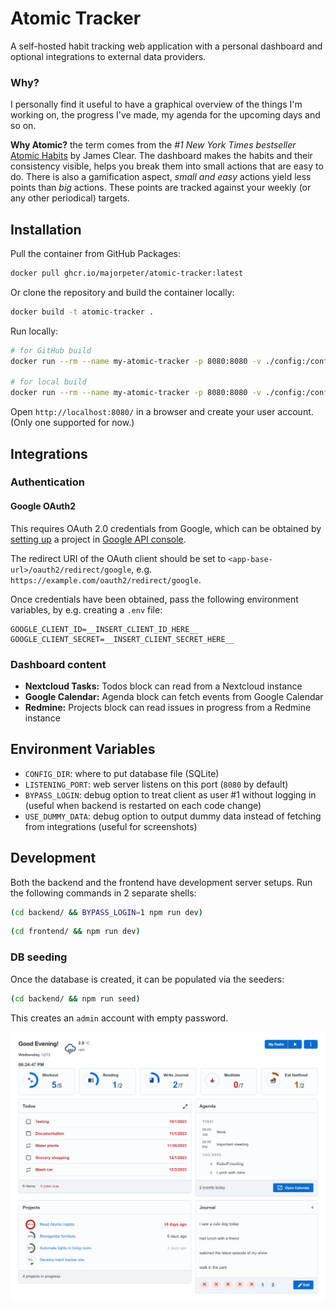 # Atomic Tracker

A self-hosted habit tracking web application with a personal dashboard and optional integrations to external data providers.

### Why?

I personally find it useful to have a graphical overview of the things I'm working on, the progress I've made, my agenda for the upcoming days and so on.

**Why Atomic?** the term comes from the _#1 New York Times bestseller_ [Atomic Habits](https://jamesclear.com/atomic-habits) by James Clear. The dashboard makes the habits and their consistency visible, helps you break them into small actions that are easy to do. There is also a gamification aspect, _small and easy_ actions yield less points than _big_ actions. These points are tracked against your weekly (or any other periodical) targets.

## Installation

Pull the container from GitHub Packages:

```sh
docker pull ghcr.io/majorpeter/atomic-tracker:latest
```

Or clone the repository and build the container locally:

```sh
docker build -t atomic-tracker .
```

Run locally:

```sh
# for GitHub build
docker run --rm --name my-atomic-tracker -p 8080:8080 -v ./config:/config ghcr.io/majorpeter/atomic-tracker:latest

# for local build
docker run --rm --name my-atomic-tracker -p 8080:8080 -v ./config:/config atomic-tracker:latest
```

Open `http://localhost:8080/` in a browser and create your user account. (Only one supported for now.)

## Integrations

### Authentication

#### Google OAuth2

This requires OAuth 2.0 credentials from Google, which can be obtained by [setting up](https://developers.google.com/identity/protocols/oauth2/openid-connect#appsetup) a project in [Google API console](https://console.developers.google.com/apis/).

The redirect URI of the OAuth client should be set to `<app-base-url>/oauth2/redirect/google`, e.g. `https://example.com/oauth2/redirect/google`.

Once credentials have been obtained, pass the following environment variables, by e.g. creating a `.env` file:

```
GOOGLE_CLIENT_ID=__INSERT_CLIENT_ID_HERE__
GOOGLE_CLIENT_SECRET=__INSERT_CLIENT_SECRET_HERE__
```

### Dashboard content

- **Nextcloud Tasks:** Todos block can read from a Nextcloud instance
- **Google Calendar:** Agenda block can fetch events from Google Calendar
- **Redmine:** Projects block can read issues in progress from a Redmine instance

## Environment Variables

- `CONFIG_DIR`: where to put database file (SQLite)
- `LISTENING_PORT`: web server listens on this port (`8080` by default)
- `BYPASS_LOGIN`: debug option to treat client as user #1 without logging in (useful when backend is restarted on each code change)
- `USE_DUMMY_DATA`: debug option to output dummy data instead of fetching from integrations (useful for screenshots)

## Development

Both the backend and the frontend have development server setups. Run the following commands in 2 separate shells:

```sh
(cd backend/ && BYPASS_LOGIN=1 npm run dev)
```

```sh
(cd frontend/ && npm run dev)
```

### DB seeding

Once the database is created, it can be populated via the seeders:

```sh
(cd backend/ && npm run seed)
```

This creates an `admin` account with empty password.

![](doc/dashboard.png)
